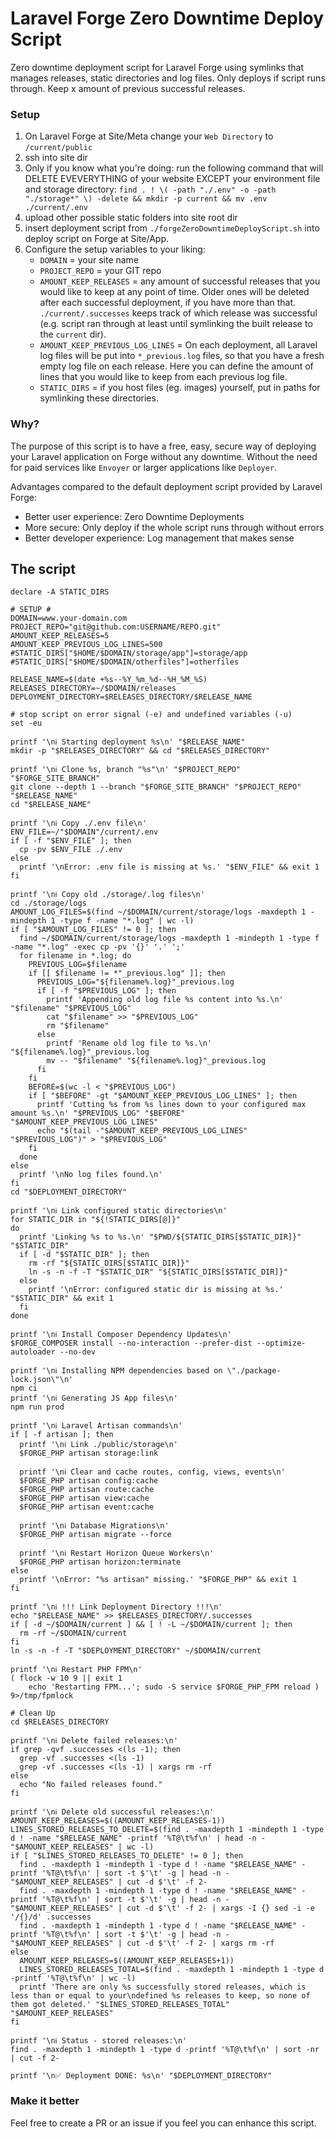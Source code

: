 # Laravel Forge Zero Downtime Deploy Script
Zero downtime deployment script for Laravel Forge using symlinks that manages releases, static directories and log files. Only deploys if script runs through. Keep x amount of previous successful releases.

### Setup
1. On Laravel Forge at Site/Meta change your `Web Directory` to `/current/public`
2. ssh into site dir
3. Only if you know what you're doing: run the following command that will DELETE EVEVERYTHING of your website EXCEPT your environment file and storage directory:  `find . ! \( -path "./.env" -o -path "./storage*" \) -delete && mkdir -p current && mv .env ./current/.env`
4. upload other possible static folders into site root dir
5. insert deployment script from `./forgeZeroDowntimeDeployScript.sh` into deploy script on Forge at Site/App.
6. Configure the setup variables to your liking:
    - `DOMAIN` = your site name
    - `PROJECT_REPO` = your GIT repo
    - `AMOUNT_KEEP_RELEASES` = any amount of successful releases that you would like to keep at any point of time. Older ones will be deleted after each successful deployment, if you have more than that. `./current/.successes` keeps track of which release was successful (e.g. script ran through at least until symlinking the built release to the `current` dir).
    - `AMOUNT_KEEP_PREVIOUS_LOG_LINES` = On each deployment, all Laravel log files will be put into `*_previous.log` files, so that you have a fresh empty log file on each release. Here you can define the amount of lines that you would like to keep from each previous log file.
    - `STATIC_DIRS` = if you host files (eg. images) yourself, put in paths for symlinking these directories.

### Why?
The purpose of this script is to have a free, easy, secure way of deploying your Laravel application on Forge without any downtime. Without the need for paid services like `Envoyer` or larger applications like `Deployer`.

Advantages compared to the default deployment script provided by Laravel Forge:
- Better user experience: Zero Downtime Deployments
- More secure: Only deploy if the whole script runs through without errors
- Better developer experience: Log management that makes sense

## The script

```shell
declare -A STATIC_DIRS

# SETUP #
DOMAIN=www.your-domain.com
PROJECT_REPO="git@github.com:USERNAME/REPO.git"
AMOUNT_KEEP_RELEASES=5
AMOUNT_KEEP_PREVIOUS_LOG_LINES=500
#STATIC_DIRS["$HOME/$DOMAIN/storage/app"]=storage/app
#STATIC_DIRS["$HOME/$DOMAIN/otherfiles"]=otherfiles

RELEASE_NAME=$(date +%s--%Y_%m_%d--%H_%M_%S)
RELEASES_DIRECTORY=~/$DOMAIN/releases
DEPLOYMENT_DIRECTORY=$RELEASES_DIRECTORY/$RELEASE_NAME

# stop script on error signal (-e) and undefined variables (-u)
set -eu

printf '\nℹ️ Starting deployment %s\n' "$RELEASE_NAME"
mkdir -p "$RELEASES_DIRECTORY" && cd "$RELEASES_DIRECTORY"

printf '\nℹ️ Clone %s, branch "%s"\n' "$PROJECT_REPO" "$FORGE_SITE_BRANCH"
git clone --depth 1 --branch "$FORGE_SITE_BRANCH" "$PROJECT_REPO" "$RELEASE_NAME"
cd "$RELEASE_NAME"

printf '\nℹ️ Copy ./.env file\n'
ENV_FILE=~/"$DOMAIN"/current/.env
if [ -f "$ENV_FILE" ]; then
  cp -pv $ENV_FILE ./.env
else
  printf '\nError: .env file is missing at %s.' "$ENV_FILE" && exit 1
fi

printf '\nℹ️ Copy old ./storage/.log files\n'
cd ./storage/logs
AMOUNT_LOG_FILES=$(find ~/$DOMAIN/current/storage/logs -maxdepth 1 -mindepth 1 -type f -name "*.log" | wc -l)
if [ "$AMOUNT_LOG_FILES" != 0 ]; then
  find ~/$DOMAIN/current/storage/logs -maxdepth 1 -mindepth 1 -type f -name "*.log" -exec cp -pv '{}' '.' ';'
  for filename in *.log; do
    PREVIOUS_LOG=$filename
    if [[ $filename != *"_previous.log" ]]; then
      PREVIOUS_LOG="${filename%.log}"_previous.log
      if [ -f "$PREVIOUS_LOG" ]; then
        printf 'Appending old log file %s content into %s.\n' "$filename" "$PREVIOUS_LOG"
        cat "$filename" >> "$PREVIOUS_LOG"
        rm "$filename"
      else
        printf 'Rename old log file to %s.\n' "${filename%.log}"_previous.log
        mv -- "$filename" "${filename%.log}"_previous.log
      fi
    fi
    BEFORE=$(wc -l < "$PREVIOUS_LOG")
    if [ "$BEFORE" -gt "$AMOUNT_KEEP_PREVIOUS_LOG_LINES" ]; then
      printf 'Cutting %s from %s lines down to your configured max amount %s.\n' "$PREVIOUS_LOG" "$BEFORE" "$AMOUNT_KEEP_PREVIOUS_LOG_LINES"
      echo "$(tail -"$AMOUNT_KEEP_PREVIOUS_LOG_LINES" "$PREVIOUS_LOG")" > "$PREVIOUS_LOG"
    fi
  done
else
  printf '\nNo log files found.\n'
fi
cd "$DEPLOYMENT_DIRECTORY"

printf '\nℹ️ Link configured static directories\n'
for STATIC_DIR in "${!STATIC_DIRS[@]}"
do
  printf 'Linking %s to %s.\n' "$PWD/${STATIC_DIRS[$STATIC_DIR]}" "$STATIC_DIR"
  if [ -d "$STATIC_DIR" ]; then
    rm -rf "${STATIC_DIRS[$STATIC_DIR]}"
    ln -s -n -f -T "$STATIC_DIR" "${STATIC_DIRS[$STATIC_DIR]}"
  else
    printf '\nError: configured static dir is missing at %s.' "$STATIC_DIR" && exit 1
  fi
done

printf '\nℹ️ Install Composer Dependency Updates\n'
$FORGE_COMPOSER install --no-interaction --prefer-dist --optimize-autoloader --no-dev

printf '\nℹ️ Installing NPM dependencies based on \"./package-lock.json\"\n'
npm ci
printf '\nℹ️ Generating JS App files\n'
npm run prod

printf '\nℹ️ Laravel Artisan commands\n'
if [ -f artisan ]; then
  printf '\nℹ️ Link ./public/storage\n'
  $FORGE_PHP artisan storage:link

  printf '\nℹ️ Clear and cache routes, config, views, events\n'
  $FORGE_PHP artisan config:cache
  $FORGE_PHP artisan route:cache
  $FORGE_PHP artisan view:cache
  $FORGE_PHP artisan event:cache

  printf '\nℹ️ Database Migrations\n'
  $FORGE_PHP artisan migrate --force

  printf '\nℹ️ Restart Horizon Queue Workers\n'
  $FORGE_PHP artisan horizon:terminate
else
  printf '\nError: "%s artisan" missing.' "$FORGE_PHP" && exit 1
fi

printf '\nℹ️ !!! Link Deployment Directory !!!\n'
echo "$RELEASE_NAME" >> $RELEASES_DIRECTORY/.successes
if [ -d ~/$DOMAIN/current ] && [ ! -L ~/$DOMAIN/current ]; then
  rm -rf ~/$DOMAIN/current
fi
ln -s -n -f -T "$DEPLOYMENT_DIRECTORY" ~/$DOMAIN/current

printf '\nℹ️ Restart PHP FPM\n'
( flock -w 10 9 || exit 1
    echo 'Restarting FPM...'; sudo -S service $FORGE_PHP_FPM reload ) 9>/tmp/fpmlock

# Clean Up
cd $RELEASES_DIRECTORY

printf '\nℹ️ Delete failed releases:\n'
if grep -qvf .successes <(ls -1); then
  grep -vf .successes <(ls -1)
  grep -vf .successes <(ls -1) | xargs rm -rf
else
  echo "No failed releases found."
fi

printf '\nℹ️ Delete old successful releases:\n'
AMOUNT_KEEP_RELEASES=$((AMOUNT_KEEP_RELEASES-1))
LINES_STORED_RELEASES_TO_DELETE=$(find . -maxdepth 1 -mindepth 1 -type d ! -name "$RELEASE_NAME" -printf '%T@\t%f\n' | head -n -"$AMOUNT_KEEP_RELEASES" | wc -l)
if [ "$LINES_STORED_RELEASES_TO_DELETE" != 0 ]; then
  find . -maxdepth 1 -mindepth 1 -type d ! -name "$RELEASE_NAME" -printf '%T@\t%f\n' | sort -t $'\t' -g | head -n -"$AMOUNT_KEEP_RELEASES" | cut -d $'\t' -f 2-
  find . -maxdepth 1 -mindepth 1 -type d ! -name "$RELEASE_NAME" -printf '%T@\t%f\n' | sort -t $'\t' -g | head -n -"$AMOUNT_KEEP_RELEASES" | cut -d $'\t' -f 2- | xargs -I {} sed -i -e '/{}/d' .successes
  find . -maxdepth 1 -mindepth 1 -type d ! -name "$RELEASE_NAME" -printf '%T@\t%f\n' | sort -t $'\t' -g | head -n -"$AMOUNT_KEEP_RELEASES" | cut -d $'\t' -f 2- | xargs rm -rf
else
  AMOUNT_KEEP_RELEASES=$((AMOUNT_KEEP_RELEASES+1))
  LINES_STORED_RELEASES_TOTAL=$(find . -maxdepth 1 -mindepth 1 -type d -printf '%T@\t%f\n' | wc -l)
  printf 'There are only %s successfully stored releases, which is less than or equal to your\ndefined %s releases to keep, so none of them got deleted.' "$LINES_STORED_RELEASES_TOTAL" "$AMOUNT_KEEP_RELEASES"
fi

printf '\nℹ️ Status - stored releases:\n'
find . -maxdepth 1 -mindepth 1 -type d -printf '%T@\t%f\n' | sort -nr | cut -f 2-

printf '\n✅ Deployment DONE: %s\n' "$DEPLOYMENT_DIRECTORY"
```

### Make it better
Feel free to create a PR or an issue if you feel you can enhance this script.